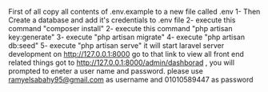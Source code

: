 First of all copy all contents of .env.example to a new file called .env
1- Then Create a database and add it's credentials to .env file
2- execute this command "composer install"
2- execute this command "php artisan key:generate"
3- execute "php artisan migrate"
4- execute "php artisan db:seed"
5- execute "php artisan serve"
it will start laravel server development on http://127.0.0.1:8000
go to that link to view all front end related things
got to http://127.0.0.1:8000/admin/dashborad , you will prompted to eneter a user name and password. please use ramyelsabahy95@gmail.com as username and 01010589447 as password
